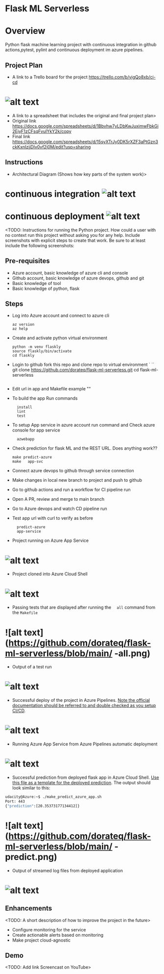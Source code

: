 # Flask ML Serverless


# Overview

Python flask machine learning project with continuous integration in github actions,pytest, pylint and continuous deployment im azure pipelines.

## Project Plan


* A link to a Trello board for the project https://trello.com/b/yjgQo8xb/ci-cd
# ![alt text](https://github.com/dorateq/flask-ml-serverless/blob/main/trello.png)

* A link to a spreadsheet that includes the original and final project plan>
* Original link https://docs.google.com/spreadsheets/d/1Bbvhw7yLDbKwJuximwFbkGi2EjyF1zCFsqFvuIYkY2k/copy
* Final link https://docs.google.com/spreadsheets/d/15syXTrJy0DK5rXZF3aPtGzn3ckKxnIzjjDlv0vf2j0M/edit?usp=sharing

## Instructions
  
* Architectural Diagram (Shows how key parts of the system work)>
# continuous integration ![alt text](https://github.com/dorateq/flask-ml-serverless/blob/main/ci.png)
# continuous deployment ![alt text](https://github.com/dorateq/flask-ml-serverless/blob/main/architecture.png)


<TODO:  Instructions for running the Python project.  How could a user with no context run this project without asking you for any help.  Include screenshots with explicit steps to create that work. Be sure to at least include the following screenshots:

## Pre-requisites
- Azure account, basic knowledge of azure cli and console
- Github account, basic knowledge of azure devops, github and git
- Basic knowledge of   tool
- Basic knowledge of python, flask 

## Steps
- Log into Azure account and connect to azure cli 
    ```
    az version
    az help 
    ```
- Create and activate python virtual environment 
    ```
    python -m venv flaskly
    source flaskly/bin/activate
    cd flaskly
    ```
- Login to github fork this repo and clone repo to virtual environment `
    `` 
    git clone https://github.com/dorateq/flask-ml-serverless.git
    cd flask-ml-serverless
    ```
- Edit url in app and Makefile example ""
- To build the app Run   commands  
    ```
      install
      lint
      test
    ```
- To setup App service in azure account run command and Check azure console for app service 
    ```
      azwebapp 
    ```

- Check prediction for flask ML and the REST URL. Does anything work?? 
    ``` 
    make predict-azure
    make   app-svc 
    ```
- Connect azure devops to github through service connection  
- Make changes in local new branch to project and push to github
- Go to github actions and run a workflow for CI pipeline run 
- Open A PR, review and merge to main branch
- Go to Azure devops and watch CD pipeline run 
- Test app url with curl to verify as before 
    ```
      predict-azure
      app-service
    ```

* Project running on Azure App Service
# ![alt text](https://github.com/dorateq/flask-ml-serverless/blob/main/appazure.png)

* Project cloned into Azure Cloud Shell
# ![alt text](https://github.com/dorateq/flask-ml-serverless/blob/main/flask-azurecli.png)

* Passing tests that are displayed after running the `  all` command from the `Makefile`
# ![alt text](https://github.com/dorateq/flask-ml-serverless/blob/main/ -all.png)

* Output of a test run
# ![alt text](https://github.com/dorateq/flask-ml-serverless/blob/main/gh-actions.png)

* Successful deploy of the project in Azure Pipelines.  [Note the official documentation should be referred to and double checked as you setup CI/CD](https://docs.microsoft.com/en-us/azure/devops/pipelines/ecosystems/python-webapp?view=azure-devops).
# ![alt text](https://github.com/dorateq/flask-ml-serverless/blob/main/azurepipeline-run.png)

* Running Azure App Service from Azure Pipelines automatic deployment
# ![alt text](https://github.com/dorateq/flask-ml-serverless/blob/main/azuredeployment.png)


* Successful prediction from deployed flask app in Azure Cloud Shell.  [Use this file as a template for the deployed prediction](https://github.com/udacity/nd082-Azure-Cloud-DevOps-Starter-Code/blob/master/C2-AgileDevelopmentwithAzure/project/starter_files/flask-sklearn/make_predict_azure_app.sh).
The output should look similar to this:


```bash
udacity@Azure:~$ ./make_predict_azure_app.sh
Port: 443
{"prediction":[20.35373177134412]}
```
# ![alt text](https://github.com/dorateq/flask-ml-serverless/blob/main/ -predict.png)


* Output of streamed log files from deployed application
# ![alt text](https://github.com/dorateq/flask-ml-serverless/blob/main/app-svc.png)


## Enhancements

<TODO: A short description of how to improve the project in the future>
- Configure monitoring for the service 
- Create actionable alerts based on monitoring 
- Make project cloud-agnostic 

## Demo 

<TODO: Add link Screencast on YouTube>



